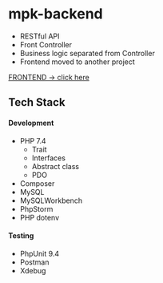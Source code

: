 # mpk-backend
- RESTful API
- Front Controller
- Business logic separated from Controller
- Frontend moved to another project


[FRONTEND -> click here](https://github.com/krzysztof-warszawski/mpk-frontend) 

## Tech Stack
#### Development
- PHP 7.4
    - Trait
    - Interfaces
    - Abstract class
    - PDO
- Composer
- MySQL
- MySQLWorkbench
- PhpStorm
- PHP dotenv
#### Testing
- PhpUnit 9.4
- Postman
- Xdebug
